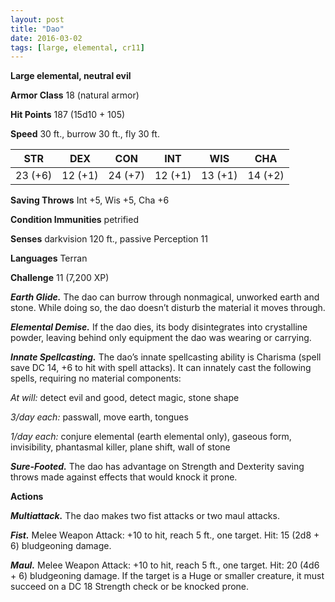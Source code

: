 ```yaml
---
layout: post
title: "Dao"
date: 2016-03-02
tags: [large, elemental, cr11]
---
```


**Large elemental, neutral evil**

**Armor Class** 18 (natural armor)

**Hit Points** 187 (15d10 + 105)

**Speed** 30 ft., burrow 30 ft., fly 30 ft.

|   STR   |   DEX   |   CON   |   INT   |   WIS   |   CHA   |
|:-----:|:-----:|:-----:|:-----:|:-----:|:-----:|
| 23 (+6) | 12 (+1) | 24 (+7) | 12 (+1) | 13 (+1) | 14 (+2) |

**Saving Throws** Int +5, Wis +5, Cha +6

**Condition Immunities** petrified

**Senses** darkvision 120 ft., passive Perception 11

**Languages** Terran

**Challenge** 11 (7,200 XP)

***Earth Glide.*** The dao can burrow through nonmagical, unworked earth and stone. While doing so, the dao doesn’t
disturb the material it moves through.

***Elemental Demise.*** If the dao dies, its body disintegrates into crystalline powder, leaving behind only equipment the dao was wearing or carrying.

***Innate Spellcasting.*** The dao’s innate spellcasting ability is Charisma (spell save DC 14, +6 to hit with spell attacks). It can innately cast the following spells, requiring no material components:

*At will:* detect evil and good, detect magic, stone shape

*3/day each:* passwall, move earth, tongues

*1/day each:* conjure elemental (earth elemental only), gaseous form, invisibility, phantasmal killer, plane shift, wall of stone

***Sure-Footed.*** The dao has advantage on Strength and Dexterity saving throws made against effects that would knock it prone.

**Actions**

***Multiattack.*** The dao makes two fist attacks or two maul attacks.

***Fist.*** Melee Weapon Attack: +10 to hit, reach 5 ft., one target. Hit: 15 (2d8 + 6) bludgeoning damage.

***Maul.*** Melee Weapon Attack: +10 to hit, reach 5 ft., one target. Hit: 20 (4d6 + 6) bludgeoning damage. If the target is a Huge or smaller creature, it must succeed on a DC 18 Strength check or be knocked prone.

